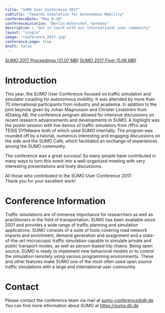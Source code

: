 ```yaml
---
title: "SUMO User Conference 2017"
subtitle: "Towards Simulation for Autonomous Mobility"
conferenceDate: "May 8-10"
conferenceLocation: "Berlin-Adlershof, Germany"
description : "Get in touch with our international user community"
layout: "single"
image: "conference_2017.jpg"
conference-page: true
draft: false
---
```


<div class="btn-group" style="margin-bottom:40px;">
  <a href="https://elib.dlr.de/118438/1/SUMO_proceedings_online.pdf" class="btn btn-info btn-sm btn-padding"><i class="fas fa-file-download"></i> SUMO 2017 Proceedings (21.07 MB)</a>
  <a href="../documents/2017/flyer_sumo_2017.pdf" class="btn btn-info btn-sm btn-padding"><i class="fas fa-file-download"></i> SUMO 2017 Flyer (5.06 MB)</a>
</div>

# Introduction
This year, the SUMO User Conference focused on traffic simulation and simulator coupling for autonomous mobility. It was attended by more than 70 international participants from industry and academia. In addition to the joint keynote given by Johan Magnusson and Christer Lindström from 4Dialog AB, the conference program allowed for intensive discussions on recent research advancements and developments in SUMO. A highlight was the poster session with live demos of traffic simulators from rfPro and TESIS DYNAware both of which used SUMO internally. The program was rounded off by a tutorial, numerous interesting and engaging discussions on the side and the SUMO Café, which facilitated an exchange of experiences among the SUMO community.

The conference was a great success! So many people have contributed in many ways to turn this event into a well-organized meeting with very interesting presentations and lively discussions.

All those who contributed to the SUMO User Conference 2017:   
Thank you for your excellent work!

# Conference Information
Traffic simulations are of immense importance for researchers as well as practitioners in the field of transportation. SUMO has been available since 2001 and provides a wide range of traffic planning and simulation applications. SUMO consists of a suite of tools covering road network imports and enrichment, demand generation and assignment and a state-of-the-art microscopic traffic simulation capable to simulate private and public transport modes, as well as person-based trip chains. Being open source, SUMO is ready to implement new behavioral models or to control the simulation remotely using various programming environments. These and other features make SUMO one of the most often used open source traffic simulations with a large and international user community.

# Contact
Please contact the conference team via mail at [sumo-conference@dlr.de](mailto:sumo-conference@dlr.de)   
You can find more information about SUMO at <https://sumo.dlr.de>